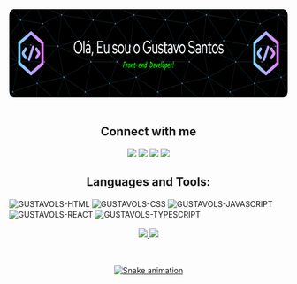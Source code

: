 <div align="center">
<img height="160" width="800"  src="https://github.com/gustavols/gustavols/blob/main/github-header-image.png"/>
</div>
<div align="center" style="display: inline">
   <br>
  <h2><b>Connect with me</b></h2>

   <a href="https://www.linkedin.com/in/gustavo-ls/" target="_blank"><img src="https://img.shields.io/badge/-LinkedIn-%230077B5?style=for-the-badge&logo=linkedin&logoColor=white" target="_blank"></a>
  <a href = "mailto:falecomigo.gustavosantos@gmail.com"><img src="https://img.shields.io/badge/-Gmail-%23333?style=for-the-badge&logo=gmail&logoColor=white" target="_blank"></a>
  <a href="https://www.instagram.com/gustavoleandro13/" target="_blank"><img src="https://img.shields.io/badge/-Instagram-%23E4405F?style=for-the-badge&logo=instagram&logoColor=white" target="_blank"></a>
 	<a href="https://www.twitch.tv/gustavus17" target="_blank"><img src="https://img.shields.io/badge/Twitch-9146FF?style=for-the-badge&logo=twitch&logoColor=white" target="_blank"></a>
</div>
<div style="display: inline" align="center">
  <h2><b>Languages and Tools:</b></h2>
  <img align="center" alt="GUSTAVOLS-HTML" height="35" width="100" src="https://img.shields.io/badge/HTML5-E34F26?style=for-the-badge&logo=html5&logoColor=white">
  <img align="center" alt="GUSTAVOLS-CSS" height="35" width="100" src="https://img.shields.io/badge/CSS3-1572B6?style=for-the-badge&logo=css3&logoColor=white">
  <img align="center" alt="GUSTAVOLS-JAVASCRIPT" height="35" width="140" src="https://img.shields.io/badge/JavaScript-F7DF1E?style=for-the-badge&logo=javascript&logoColor=black">
   <img align="center" alt="GUSTAVOLS-REACT" height="35" width="100" src="https://img.shields.io/badge/React-20232A?style=for-the-badge&logo=react&logoColor=61DAFB">
   <img align="center" alt="GUSTAVOLS-TYPESCRIPT" height="35" width="140" src="https://img.shields.io/badge/TypeScript-007ACC?style=for-the-badge&logo=typescript&logoColor=white">
</div>
<br>
<br>
<div align="center">
  <a href="https://github.com/gustavols">
  <img height="180em" src="https://github-readme-stats.vercel.app/api?username=gustavols&show_icons=true&theme=radical&include_all_commits=true&count_private=true"/>
  <img height="180em" src="https://github-readme-stats.vercel.app/api/top-langs/?username=gustavols&layout=compact&langs_count=7&theme=radical"/>
</div>
   <br>
   <br> 
   <div align="center">
   
   ![Snake animation](https://github.com/gustavols/gustavols/blob/output/github-contribution-grid-snake.svg)

   </div>
